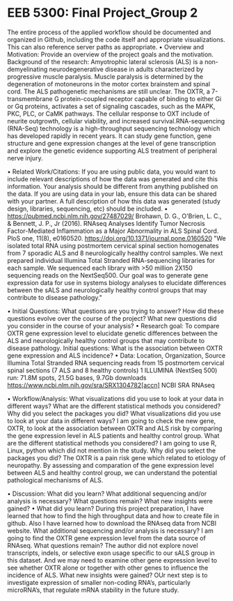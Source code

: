 # EEB 5300: Final Project_Group 2 <OXTR-Gene-Expression-in-Patients-with-Amyotrophic-Lateral-Sclerosis>
The entire process of the applied workflow should be documented and organized in Github, including the code itself and appropriate visualizations. This can also reference server paths as appropriate.
•	Overview and Motivation: Provide an overview of the project goals and the motivation.
Background of the research: Amyotrophic lateral sclerosis (ALS) is a non-demyelinating neurodegenerative disease in adults characterized by progressive muscle paralysis. Muscle paralysis is determined by the degeneration of motoneurons in the motor cortex brainstem and spinal cord. The ALS pathogenetic mechanisms are still unclear. The OXTR, a 7-transmembrane G protein-coupled receptor capable of binding to either Gi or Gq proteins, activates a set of signaling cascades, such as the MAPK, PKC, PLC, or CaMK pathways. The cellular response to OXT include of neurite outgrowth, cellular viability, and increased survival.RNA-sequencing (RNA-Seq) technology is a high-throughput sequencing technology which has developed rapidly in recent years. It can study gene function, gene structure and gene expression changes at the level of gene transcription and explore the genetic evidence supporting ALS treatment of peripheral nerve injury.

•	Related Work/Citations: If you are using public data, you would want to include relevant descriptions of  how the data was generated and cite this information.  Your analysis should be different from anything published on the data. If you are using data in your lab, ensure this data can be shared with your partner.  A full description of how this data was generated (study design, libraries, sequencing, etc) should be included.
•	https://pubmed.ncbi.nlm.nih.gov/27487029/ Brohawn, D. G., O'Brien, L. C., & Bennett, J. P., Jr (2016). RNAseq Analyses Identify Tumor Necrosis Factor-Mediated Inflammation as a Major Abnormality in ALS Spinal Cord. PloS one, 11(8), e0160520. https://doi.org/10.1371/journal.pone.0160520 "We isolated total RNA using postmortem cervical spinal section homogenates from 7 sporadic ALS and 8 neurologically healthy control samples. We next prepared individual Illumina Total Stranded RNA-sequencing libraries for each sample. We sequenced each library with >50 million 2X150 sequencing reads on the NextSeq500. Our goal was to generate gene expression data for use in systems biology analyses to elucidate differences between the sALS and neurologically healthy control groups that may contribute to disease pathology."

•	Initial Questions: What questions are you trying to answer? How did these questions evolve over the course of the project? What new questions did you consider in the course of your analysis?
•	Research goal: To compare OXTR gene expression level to elucidate genetic differences between the ALS and neurologically healthy control groups that may contribute to disease pathology. Initial questions: What is the association between OXTR gene expression and ALS incidence?
•	Data: Location, Organization, Source
Illumina Total Stranded RNA sequencing reads from 15 postmortem cervical spinal sections (7 ALS and 8 healthy controls) 1 ILLUMINA (NextSeq 500) run: 71.8M spots, 21.5G bases, 9.7Gb downloads https://www.ncbi.nlm.nih.gov/sra/SRX1304782[accn] NCBI SRA RNAseq

•	Workflow/Analysis: What visualizations did you use to look at your data in different ways? What are the different statistical methods you considered? Why did you select the packages you did?
What visualizations did you use to look at your data in different ways? I am going to check the new gene, OXTR, to look at the association between OXTR and ALS risk by comparing the gene expression level in ALS patients and healthy control group. What are the different statistical methods you considered? I am going to use R, Linux, python which did not mention in the study. Why did you select the packages you did? The OXTR is a pain risk gene which related to etiology of neuropathy. By assessing and comparation of the gene expression level between ALS and healthy control group, we can understand the potential pathological mechanisms of ALS.

•	Discussion: What did you learn? What additional sequencing and/or analysis is necessary?  What questions remain?  What new insights were gained?
•	What did you learn? During this project preparation, I have learned that how to find the high throughput data and how to create file in github. Also I have learned how to download the RNAseq data from NCBI website. What additional sequencing and/or analysis is necessary? I am going to find the OXTR gene expression level from the data source of RNAseq. What questions remain? The author did not explore novel transcripts, indels, or selective exon usage specific to our sALS group in this dataset. And we may need to examine other gene expression level to see whether OXTR alone or together with other genes to influence the incidence of ALS. What new insights were gained? OUr next step is to investigate expression of smaller non-coding RNA’s, particularly microRNA’s, that regulate mRNA stability in the future study.
